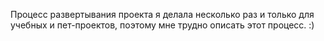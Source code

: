 Процесс развертывания проекта я делала несколько раз и только для учебных и пет-проектов, поэтому мне трудно описать этот процесс. :)
